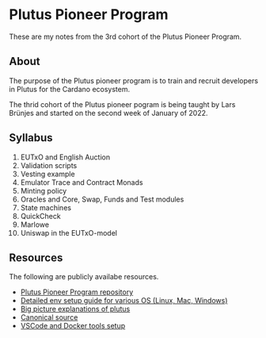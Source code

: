 # Plutus Pioneer Program

These are my notes from the 3rd cohort of the Plutus Pioneer Program.



## About

The purpose of the Plutus pioneer program is to train and recruit developers in Plutus for the Cardano ecosystem.

The thrid cohort of the Plutus pioneer pogram is being taught by Lars Br&uuml;njes and started on the second week of January of 2022.

## Syllabus

1. EUTxO and English Auction
2. Validation scripts
3. Vesting example
4. Emulator Trace and Contract Monads
5. Minting policy
6. Oracles and Core, Swap, Funds and Test modules
7. State machines
8. QuickCheck
9. Marlowe
10. Uniswap in the EUTxO-model

## Resources

The following are publicly availabe resources.

- [Plutus Pioneer Program repository](https://github.com/input-output-hk/plutus-pioneer-program)
- [Detailed env setup guide for various OS (Linux, Mac, Windows)](https://docs.plutus-community.com/)
- [Big picture explanations of plutus](https://developers.cardano.org/docs/smart-contracts/plutus/)
- [Canonical source](https://github.com/input-output-hk/plutus-apps)
- [VSCode and Docker tools setup](https://github.com/input-output-hk/plutus-starter)
